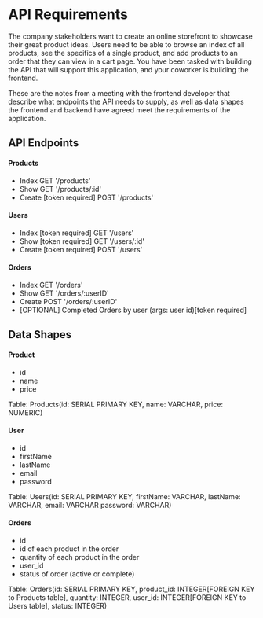 # API Requirements
The company stakeholders want to create an online storefront to showcase their great product ideas. Users need to be able to browse an index of all products, see the specifics of a single product, and add products to an order that they can view in a cart page. You have been tasked with building the API that will support this application, and your coworker is building the frontend.

These are the notes from a meeting with the frontend developer that describe what endpoints the API needs to supply, as well as data shapes the frontend and backend have agreed meet the requirements of the application. 

## API Endpoints
#### Products
- Index                         GET     '/products'
- Show                          GET     '/products/:id'
- Create [token required]       POST    '/products'



#### Users
- Index [token required]        GET     '/users'
- Show [token required]         GET     '/users/:id'
- Create [token required]       POST    '/users'

#### Orders
- Index                         GET     '/orders'
- Show                          GET     '/orders/:userID'
- Create                        POST    '/orders/:userID'                
- [OPTIONAL] Completed Orders by user (args: user id)[token required]

## Data Shapes
#### Product
-  id
- name
- price

Table: Products(id: SERIAL PRIMARY KEY, name: VARCHAR, price: NUMERIC)

#### User
- id
- firstName
- lastName
- email
- password

Table: Users(id: SERIAL PRIMARY KEY, firstName: VARCHAR, lastName: VARCHAR, email: VARCHAR password: VARCHAR)

#### Orders
- id
- id of each product in the order
- quantity of each product in the order
- user_id
- status of order (active or complete)

Table: Orders(id: SERIAL PRIMARY KEY, product_id: INTEGER[FOREIGN KEY to Products table], quantity: INTEGER, user_id: INTEGER[FOREIGN KEY to Users table], status: INTEGER)